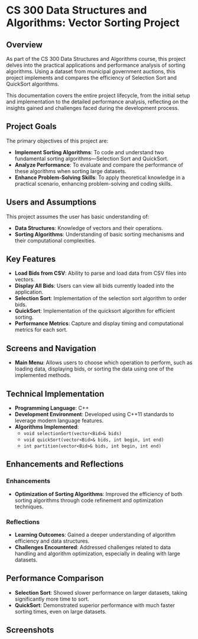 # CS 300 Data Structures and Algorithms: Vector Sorting Project

## Overview
As part of the CS 300 Data Structures and Algorithms course, this project delves into the practical applications and performance analysis of sorting algorithms. Using a dataset from municipal government auctions, this project implements and compares the efficiency of Selection Sort and QuickSort algorithms.

This documentation covers the entire project lifecycle, from the initial setup and implementation to the detailed performance analysis, reflecting on the insights gained and challenges faced during the development process.

## Project Goals
The primary objectives of this project are:
- **Implement Sorting Algorithms**: To code and understand two fundamental sorting algorithms—Selection Sort and QuickSort.
- **Analyze Performance**: To evaluate and compare the performance of these algorithms when sorting large datasets.
- **Enhance Problem-Solving Skills**: To apply theoretical knowledge in a practical scenario, enhancing problem-solving and coding skills.

## Users and Assumptions
This project assumes the user has basic understanding of:
- **Data Structures**: Knowledge of vectors and their operations.
- **Sorting Algorithms**: Understanding of basic sorting mechanisms and their computational complexities.

## Key Features
- **Load Bids from CSV**: Ability to parse and load data from CSV files into vectors.
- **Display All Bids**: Users can view all bids currently loaded into the application.
- **Selection Sort**: Implementation of the selection sort algorithm to order bids.
- **QuickSort**: Implementation of the quicksort algorithm for efficient sorting.
- **Performance Metrics**: Capture and display timing and computational metrics for each sort.

## Screens and Navigation
- **Main Menu**: Allows users to choose which operation to perform, such as loading data, displaying bids, or sorting the data using one of the implemented methods.

## Technical Implementation
- **Programming Language**: C++
- **Development Environment**: Developed using C++11 standards to leverage modern language features.
- **Algorithms Implemented**:
  - `void selectionSort(vector<Bid>& bids)`
  - `void quickSort(vector<Bid>& bids, int begin, int end)`
  - `int partition(vector<Bid>& bids, int begin, int end)`

## Enhancements and Reflections
### Enhancements
- **Optimization of Sorting Algorithms**: Improved the efficiency of both sorting algorithms through code refinement and optimization techniques.

### Reflections
- **Learning Outcomes**: Gained a deeper understanding of algorithm efficiency and data structures.
- **Challenges Encountered**: Addressed challenges related to data handling and algorithm optimization, especially in dealing with large datasets.

## Performance Comparison
- **Selection Sort**: Showed slower performance on larger datasets, taking significantly more time to sort.
- **QuickSort**: Demonstrated superior performance with much faster sorting times, even on large datasets.

## Screenshots
